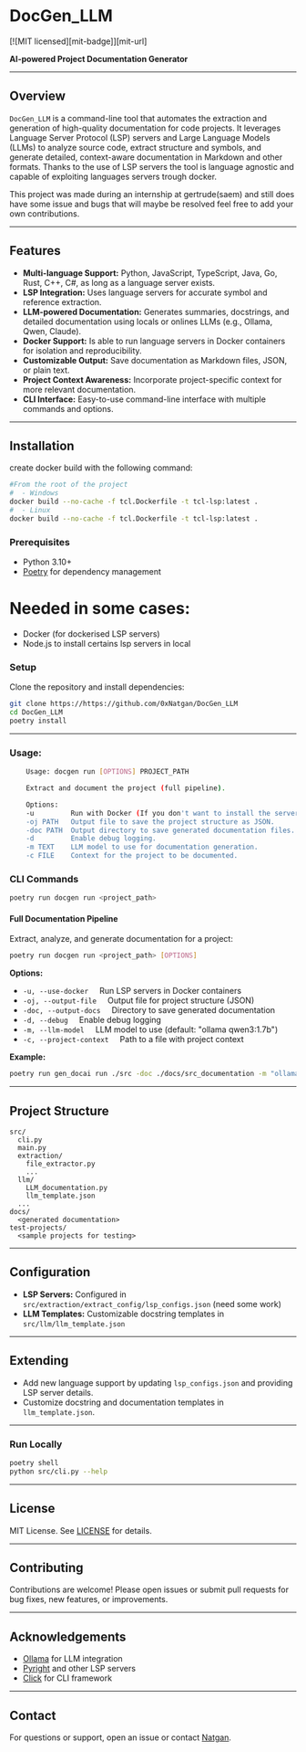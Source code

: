 # DocGen_LLM
[![MIT licensed][mit-badge]][mit-url]

**AI-powered Project Documentation Generator**

---

## Overview

`DocGen_LLM` is a command-line tool that automates the extraction and generation of high-quality documentation for code projects. It leverages Language Server Protocol (LSP) servers and Large Language Models (LLMs) to analyze source code, extract structure and symbols, and generate detailed, context-aware documentation in Markdown and other formats.
Thanks to the use of LSP servers the tool is language agnostic and capable of exploiting languages servers trough docker.


This project was made during an internship at gertrude(saem) and still does have some issue and bugs that will maybe be resolved feel free to add your own contributions.

---

## Features

- **Multi-language Support:** Python, JavaScript, TypeScript, Java, Go, Rust, C++, C#, as long as a language server exists.
- **LSP Integration:** Uses language servers for accurate symbol and reference extraction.
- **LLM-powered Documentation:** Generates summaries, docstrings, and detailed documentation using locals or onlines LLMs (e.g., Ollama, Qwen, Claude).
- **Docker Support:** Is able to run language servers in Docker containers for isolation and reproducibility.
- **Customizable Output:** Save documentation as Markdown files, JSON, or plain text.
- **Project Context Awareness:** Incorporate project-specific context for more relevant documentation.
- **CLI Interface:** Easy-to-use command-line interface with multiple commands and options.

---

## Installation

create docker build with the following command:

```sh
#From the root of the project
#  - Windows
docker build --no-cache -f tcl.Dockerfile -t tcl-lsp:latest .
#  - Linux
docker build --no-cache -f tcl.Dockerfile -t tcl-lsp:latest .
```

### Prerequisites

- Python 3.10+
- [Poetry](https://python-poetry.org/) for dependency management

# Needed in some cases:

- Docker (for dockerised LSP servers)
- Node.js to install certains lsp servers in local

### Setup

Clone the repository and install dependencies:

```sh
git clone https://https://github.com/0xNatgan/DocGen_LLM
cd DocGen_LLM
poetry install
```

---

### Usage:

```sh
    Usage: docgen run [OPTIONS] PROJECT_PATH

    Extract and document the project (full pipeline).

    Options:
    -u         Run with Docker (If you don't want to install the server).
    -oj PATH   Output file to save the project structure as JSON.
    -doc PATH  Output directory to save generated documentation files.
    -d         Enable debug logging.
    -m TEXT    LLM model to use for documentation generation.
    -c FILE    Context for the project to be documented.
```

### CLI Commands

```sh
poetry run docgen run <project_path> 

```

#### Full Documentation Pipeline

Extract, analyze, and generate documentation for a project:

```sh
poetry run docgen run <project_path> [OPTIONS]
```

**Options:**
- `-u, --use-docker` &nbsp;&nbsp;&nbsp;&nbsp;Run LSP servers in Docker containers
- `-oj, --output-file` &nbsp;&nbsp;&nbsp;&nbsp;Output file for project structure (JSON)
- `-doc, --output-docs` &nbsp;&nbsp;&nbsp;&nbsp;Directory to save generated documentation
- `-d, --debug` &nbsp;&nbsp;&nbsp;&nbsp;Enable debug logging
- `-m, --llm-model` &nbsp;&nbsp;&nbsp;&nbsp;LLM model to use (default: "ollama qwen3:1.7b")
- `-c, --project-context` &nbsp;&nbsp;&nbsp;&nbsp;Path to a file with project context

**Example:**

```sh
poetry run gen_docai run ./src -doc ./docs/src_documentation -m "ollama qwen3:1.7b"
```

---

## Project Structure

```
src/
  cli.py
  main.py
  extraction/
    file_extractor.py
    ...
  llm/
    LLM_documentation.py
    llm_template.json
  ...
docs/
  <generated documentation>
test-projects/
  <sample projects for testing>
```

---

## Configuration

- **LSP Servers:** Configured in `src/extraction/extract_config/lsp_configs.json` (need some work)
- **LLM Templates:** Customizable docstring templates in `src/llm/llm_template.json`

---

## Extending

- Add new language support by updating `lsp_configs.json` and providing LSP server details.
- Customize docstring and documentation templates in `llm_template.json`.

---


### Run Locally

```sh
poetry shell
python src/cli.py --help
```

---

## License

MIT License. See [LICENSE](LICENSE) for details.

---

## Contributing

Contributions are welcome! Please open issues or submit pull requests for bug fixes, new features, or improvements.

---

## Acknowledgements

- [Ollama](https://ollama.com/) for LLM integration
- [Pyright](https://github.com/microsoft/pyright) and other LSP servers
- [Click](https://click.palletsprojects.com/) for CLI framework

---

## Contact

For questions or support, open an issue or contact [Natgan](mailto:Natgan@git.com).
